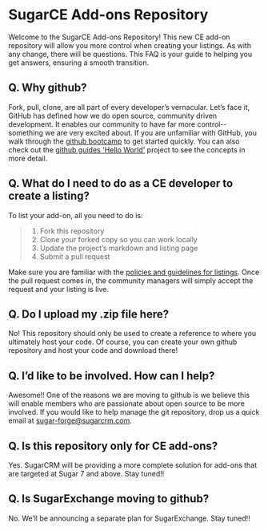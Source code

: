 # SugarCE Add-ons Repository
Welcome to the SugarCE Add-ons Repository! This new CE add-on repository will allow you more control when creating your listings. As with any change, there will be questions. This FAQ is your guide to helping you get answers, ensuring a smooth transition.

## Q. Why github?
Fork, pull, clone, are all part of every developer’s vernacular. Let’s face it, GitHub has defined how we do open source, community driven development. It enables our community to have far more control--something we are very excited about. If you are unfamiliar with GitHub, you walk through the [github bootcamp](https://help.github.com/categories/bootcamp/) to get started quickly. You can also check out the [github guides 'Hello World'](https://guides.github.com/activities/hello-world/) project to see the concepts in more detail. 

## Q. What do I need to do as a CE developer to create a listing?
To list your add-on, all you need to do is:
> 1. Fork this repository
> 1. Clone your forked copy so you can work locally
> 1. Update the project’s markdown and listing page
> 1. Submit a pull request

Make sure you are familiar with the [policies and guidelines for listings](CONTRIBUTING.md). Once the pull request comes in, the community managers will simply accept the request and your listing is live.


## Q. Do I upload my .zip file here?
No! This repository should only be used to create a reference to where you ultimately host your code. Of course, you can create your own github repository and host your code and download there!

## Q. I’d like to be involved. How can I help?
Awesome!! One of the reasons we are moving to github is we believe this will enable members who are passionate about open source to be more involved. If you would like to help manage the git repository, drop us a quick email at sugar-forge@sugarcrm.com.

## Q. Is this repository only for CE add-ons?
Yes. SugarCRM will be providing a more complete solution for add-ons that are targeted at Sugar 7 and above. Stay tuned!!

## Q. Is SugarExchange moving to github?
No. We’ll be announcing a separate plan for SugarExchange. Stay tuned!!
